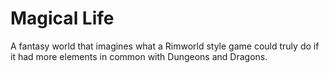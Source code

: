 # Magical Life
A fantasy world that imagines what a Rimworld style game could truly do if it had more elements in common with Dungeons and Dragons.